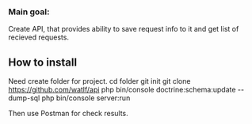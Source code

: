 ### Main goal:
Create API, that provides ability to save request info to it and get list of recieved requests.

## How to install

Need create folder for project.
cd folder
git init
git clone https://github.com/watlf/api
php bin/console doctrine:schema:update --dump-sql
php bin/console server:run

Then use Postman for check results.
